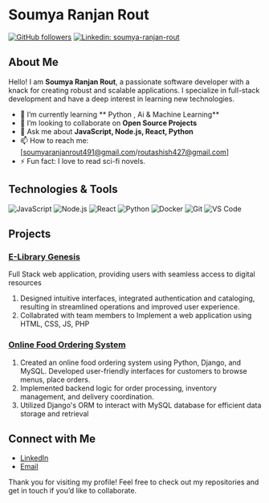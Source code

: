 # Soumya Ranjan Rout

[![GitHub followers](https://img.shields.io/github/followers/soumya-ranjan-rout?label=Follow&style=social)](https://github.com/soumya-ranjan-rout)
[![Linkedin: soumya-ranjan-rout](https://img.shields.io/badge/-Soumya%20Ranjan%20Rout-blue?style=flat-square&logo=Linkedin&logoColor=white&link=https://www.linkedin.com/in/soumya-ranjan-rout/)](https://www.linkedin.com/in/soumya-ranjan-rout/)

## About Me

Hello! I am **Soumya Ranjan Rout**, a passionate software developer with a knack for creating robust and scalable applications. I specialize in full-stack development and have a deep interest in learning new technologies.

- 🌱 I’m currently learning ** Python , Ai & Machine Learning**
- 👯 I’m looking to collaborate on **Open Source Projects**
- 💬 Ask me about **JavaScript, Node.js, React, Python**
- 📫 How to reach me: [soumyaranjanrout491@gmail.com/routashish427@gmail.com]
- ⚡ Fun fact: I love to read sci-fi novels.

## Technologies & Tools

![JavaScript](https://img.shields.io/badge/-JavaScript-black?style=flat-square&logo=javascript)
![Node.js](https://img.shields.io/badge/-Node.js-black?style=flat-square&logo=node.js)
![React](https://img.shields.io/badge/-React-black?style=flat-square&logo=react)
![Python](https://img.shields.io/badge/-Python-black?style=flat-square&logo=python)
![Docker](https://img.shields.io/badge/-Docker-black?style=flat-square&logo=docker)
![Git](https://img.shields.io/badge/-Git-black?style=flat-square&logo=git)
![VS Code](https://img.shields.io/badge/-VS%20Code-black?style=flat-square&logo=visual-studio-code)


## Projects

### [ E-Library Genesis](https://github.com/soumya-ranjan-rout/awesome-project)
 Full Stack web application, providing users with seamless access to 
digital resources
1. Designed intuitive interfaces, integrated authentication and 
cataloging, resulting in streamlined operations and improved user 
experience.
2. Collabrated with team members to Implement a web application using 
HTML, CSS, JS, PHP

### [Online Food Ordering System](https://github.com/soumya-ranjan-rout/another-cool-project)
1. Created an online food ordering system using Python, Django, and 
MySQL. Developed user-friendly interfaces for customers to browse 
menus, place orders.
 2. Implemented backend logic for order processing, inventory 
management, and delivery coordination.
 3. Utilized Django's ORM to interact with MySQL database for efficient 
data storage and retrieval

## Connect with Me

- [LinkedIn](https://www.linkedin.com/in/soumya-ranjan-rout/)
- [Email](Soumyaranjanrout491@gmail.com)

Thank you for visiting my profile! Feel free to check out my repositories and get in touch if you’d like to collaborate.
